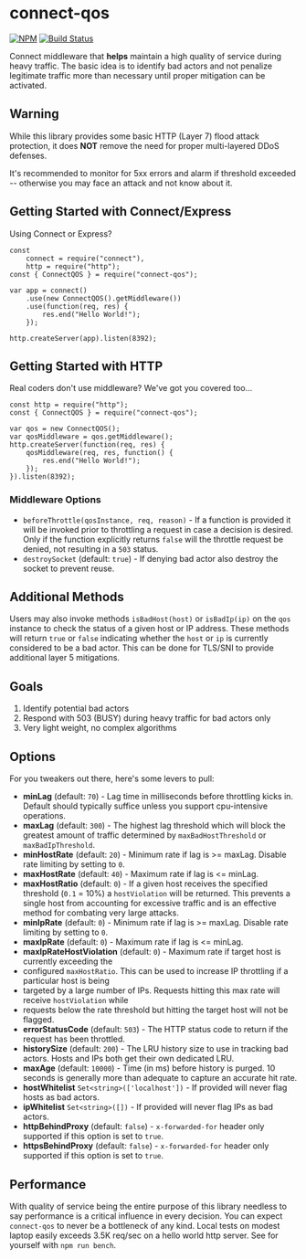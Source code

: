 # connect-qos

[![NPM](https://nodei.co/npm/connect-qos.png?mini=true)](https://nodei.co/npm/connect-qos/) [![Build Status](https://app.travis-ci.com/godaddy/connect-qos.svg?branch=main)](https://app.travis-ci.com/godaddy/connect-qos)

Connect middleware that **helps** maintain a high quality of service
during heavy traffic. The basic idea is to identify bad actors and
not penalize legitimate traffic more than necessary until proper
mitigation can be activated.


## Warning

While this library provides some basic HTTP (Layer 7) flood attack protection,
it does **NOT** remove the need for proper multi-layered DDoS defenses.

It's recommended to monitor for 5xx errors and alarm if threshold exceeded --
otherwise you may face an attack and not know about it.


## Getting Started with Connect/Express

Using Connect or Express?

	const
		connect = require("connect"),
		http = require("http");
	const { ConnectQOS } = require("connect-qos");

	var app = connect()
		.use(new ConnectQOS().getMiddleware())
		.use(function(req, res) {
			res.end("Hello World!");
		});

	http.createServer(app).listen(8392);


## Getting Started with HTTP

Real coders don't use middleware? We've got you covered too...

	const http = require("http");
	const { ConnectQOS } = require("connect-qos");

	var qos = new ConnectQOS();
	var qosMiddleware = qos.getMiddleware();
	http.createServer(function(req, res) {
		qosMiddleware(req, res, function() {
			res.end("Hello World!");
		});
	}).listen(8392);

### Middleware Options

* `beforeThrottle(qosInstance, req, reason)` - If a function is provided it will be
  invoked prior to throttling a request in case a decision is desired. Only if
	the function explicitly returns `false` will the throttle request be denied,
	not resulting in a `503` status.
* `destroySocket` (default: `true`) - If denying bad actor also destroy the socket
  to prevent reuse.

## Additional Methods

Users may also invoke methods `isBadHost(host)` or `isBadIp(ip)` on the `qos` instance to check the status of a given host or IP address. These methods will return `true` or `false` indicating whether the `host` or `ip` is currently considered to be a bad actor. This can be done for TLS/SNI to provide additional layer 5 mitigations.

## Goals

1. Identify potential bad actors
2. Respond with 503 (BUSY) during heavy traffic for bad actors only
3. Very light weight, no complex algorithms



## Options

For you tweakers out there, here's some levers to pull:

* **minLag** (default: `70`) - Lag time in milliseconds before throttling kicks in.
  Default should typically suffice unless you support cpu-intensive operations.
* **maxLag** (default: `300`) - The highest lag threshold which will block the
  greatest amount of traffic determined by `maxBadHostThreshold` or `maxBadIpThreshold`.
* **minHostRate** (default: `20`) - Minimum rate if lag is >= maxLag. Disable
  rate limiting by setting to `0`.
* **maxHostRate** (default: `40`) - Maximum rate if lag is <= minLag.
* **maxHostRatio** (default: `0`) - If a given host receives the specified threshold (`0.1` = 10%)
  a `hostViolation` will be returned. This prevents a single host
	from accounting for excessive traffic and is an effective method for combating
	very large attacks.
* **minIpRate** (default: `0`) - Minimum rate if lag is >= maxLag. Disable
  rate limiting by setting to `0`.
* **maxIpRate** (default: `0`) - Maximum rate if lag is <= minLag.
* **maxIpRateHostViolation** (default: `0`) - Maximum rate if target host is currently exceeding the
* configured `maxHostRatio`. This can be used to increase IP throttling if a particular host is being
* targeted by a large number of IPs. Requests hitting this max rate will receive `hostViolation` while
* requests below the rate threshold but hitting the target host will not be flagged.
* **errorStatusCode** (default: `503`) - The HTTP status code to return if the
  request has been throttled.
* **historySize** (default: `200`) - The LRU history size to use in
  tracking bad actors. Hosts and IPs both get their own dedicated LRU.
* **maxAge** (default: `10000`) - Time (in ms) before history is purged.
  10 seconds is generally more than adequate to capture an accurate hit rate.
* **hostWhitelist** `Set<string>(['localhost'])` - If provided will never
  flag hosts as bad actors.
* **ipWhitelist** `Set<string>([])` - If provided will never flag IPs as bad actors.
* **httpBehindProxy** (default: `false`) - `x-forwarded-for` header only supported
  if this option is set to `true`.
* **httpsBehindProxy** (default: `false`) - `x-forwarded-for` header only supported
  if this option is set to `true`.


## Performance

With quality of service being the entire purpose of this library needless to say
performance is a critical influence in every decision. You can expect `connect-qos`
to never be a bottleneck of any kind. Local tests on modest laptop easily
exceeds 3.5K req/sec on a hello world http server. See for yourself with
`npm run bench`.
